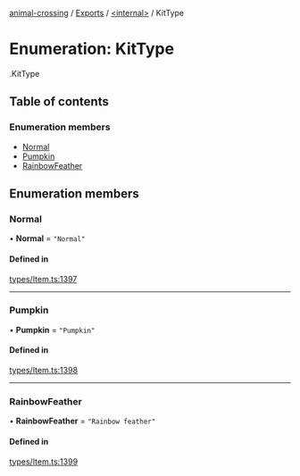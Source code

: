 [animal-crossing](../README.md) / [Exports](../modules.md) / [<internal\>](../modules/internal_.md) / KitType

# Enumeration: KitType

[<internal>](../modules/internal_.md).KitType

## Table of contents

### Enumeration members

- [Normal](internal_.KitType.md#normal)
- [Pumpkin](internal_.KitType.md#pumpkin)
- [RainbowFeather](internal_.KitType.md#rainbowfeather)

## Enumeration members

### Normal

• **Normal** = `"Normal"`

#### Defined in

[types/Item.ts:1397](https://github.com/Norviah/animal-crossing/blob/4d5e5b0/module/types/Item.ts#L1397)

___

### Pumpkin

• **Pumpkin** = `"Pumpkin"`

#### Defined in

[types/Item.ts:1398](https://github.com/Norviah/animal-crossing/blob/4d5e5b0/module/types/Item.ts#L1398)

___

### RainbowFeather

• **RainbowFeather** = `"Rainbow feather"`

#### Defined in

[types/Item.ts:1399](https://github.com/Norviah/animal-crossing/blob/4d5e5b0/module/types/Item.ts#L1399)
